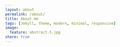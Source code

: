 ```yaml
---
layout: about
permalink: /about/
title: About me
tags: [Jekyll, theme, modern, minimal, responsive]
image:
  feature: abstract-5.jpg
share: true
---
```

